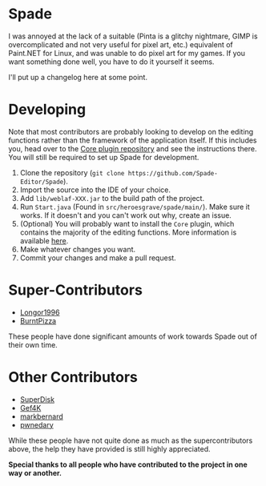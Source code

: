 Spade
=====

I was annoyed at the lack of a suitable (Pinta is a glitchy nightmare, GIMP is overcomplicated and not very useful for pixel art, etc.)
equivalent of Paint.NET for Linux, and was unable to do pixel art for my games.
If you want something done well, you have to do it yourself it seems.

I'll put up a changelog here at some point.

Developing
==========
Note that most contributors are probably looking to develop on the editing functions rather than
the framework of the application itself. If this includes you, head over to the
[Core plugin repository](https://github.com/Spade-Editor/Core) and see the instructions there. You
will still be required to set up Spade for development.

1. Clone the repository (`git clone https://github.com/Spade-Editor/Spade`).
2. Import the source into the IDE of your choice.
3. Add `lib/weblaf-XXX.jar` to the build path of the project.
4. Run `Start.java` (Found in `src/heroesgrave/spade/main/`). Make sure it works. If it doesn't and you can't work out why, create an issue.
5. (Optional) You will probably want to install the `Core` plugin, which contains the majority of
the editing functions. More information is available [here](https://github.com/Spade-Editor/Core#developing).
6. Make whatever changes you want.
7. Commit your changes and make a pull request.

Super-Contributors
==================
- [Longor1996](https://github.com/Longor1996)
- [BurntPizza](https://github.com/BurntPizza)

These people have done significant amounts of work towards Spade out of their own time.

Other Contributors
==================
- [SuperDisk](https://github.com/SuperDisk)
- [Gef4K](https://github.com/Gef4K)
- [markbernard](https://github.com/markbernard)
- [pwnedary](https://github.com/pwnedary)

While these people have not quite done as much as the supercontributors above, the help they have provided is still highly appreciated.

**Special thanks to all people who have contributed to the project in one way or another.**
